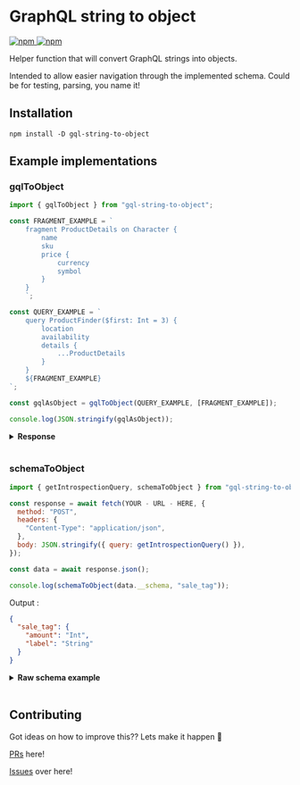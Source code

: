 # GraphQL string to object

<a href="https://www.npmjs.com/package/gql-string-to-object">
    <img alt="npm" src="https://img.shields.io/npm/v/gql-string-to-object.svg?style=flat-square">
</a>

<a href="https://www.npmjs.com/package/gql-string-to-object">
    <img alt="npm" src="https://img.shields.io/npm/dt/gql-string-to-object?style=flat-square">
</a>

Helper function that will convert GraphQL strings into objects.

Intended to allow easier navigation through the implemented schema. Could be for testing, parsing, you name it!

## Installation

```shell
npm install -D gql-string-to-object
```

## Example implementations

### gqlToObject

```javascript
import { gqlToObject } from "gql-string-to-object";

const FRAGMENT_EXAMPLE = `
    fragment ProductDetails on Character {
        name
        sku
        price {
            currency
            symbol
        }
    }
    `;

const QUERY_EXAMPLE = `
    query ProductFinder($first: Int = 3) {
        location
        availability
        details {
            ...ProductDetails
        }
    }
    ${FRAGMENT_EXAMPLE}
`;

const gqlAsObject = gqlToObject(QUERY_EXAMPLE, [FRAGMENT_EXAMPLE]);

console.log(JSON.stringify(gqlAsObject));
```

<details>
<summary><b>Response</b></summary>

```json
{
  "location": {},
  "availability": {},
  "details": {
    "name": {},
    "sku": {},
    "price": {
      "currency": {},
      "symbol": {}
    }
  }
}
```

</details>

<br/>

### schemaToObject

```javascript
import { getIntrospectionQuery, schemaToObject } from "gql-string-to-object";

const response = await fetch(YOUR - URL - HERE, {
  method: "POST",
  headers: {
    "Content-Type": "application/json",
  },
  body: JSON.stringify({ query: getIntrospectionQuery() }),
});

const data = await response.json();

console.log(schemaToObject(data.__schema, "sale_tag"));
```

Output :

```json
{
  "sale_tag": {
    "amount": "Int",
    "label": "String"
  }
}
```

<details>
<summary><b>Raw schema example</b></summary>

```json
...
{
  "kind": "OBJECT",
  "name": "sale_tag",
  "description": "A description for the SaleTag",
  "fields": [
    {
      "name": "amount",
      "description": "A description for the amount field",
      "args": [],
      "type": {
        "kind": "SCALAR",
        "name": "Int",
        "ofType": null
      },
      "isDeprecated": false,
      "deprecationReason": null
    },
    {
      "name": "label",
      "description": "Some label description",
      "args": [],
      "type": {
        "kind": "SCALAR",
        "name": "String",
        "ofType": null
      },
      "isDeprecated": false,
      "deprecationReason": null
    }
  ],
  "inputFields": null,
  "interfaces": [],
  "enumValues": null,
  "possibleTypes": null
}
...
```

</details>

<br/>

## Contributing

Got ideas on how to improve this?? Lets make it happen 🚂

[PRs](https://github.com/evargast/GQL-string-to-object/pulls) here!

[Issues](https://github.com/evargast/GQL-string-to-object/issues) over here!
